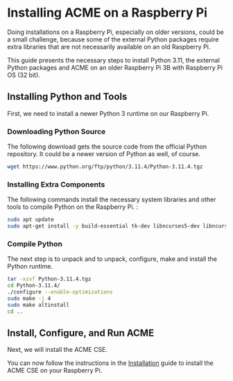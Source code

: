 # Installing ACME on a Raspberry Pi

Doing installations on a Raspberry Pi, especially on older versions, could be a small challenge, because some of the external Python packages require extra libraries that are not necessarily available on an old Raspberry Pi.

This guide presents the necessary steps to install Python 3.11, the external Python packages and ACME on an older Raspberry Pi 3B with Raspberry Pi OS (32 bit).

## Installing Python and Tools

First, we need to install a newer Python 3 runtime on our Raspberry Pi.

### Downloading Python Source

The following download gets the source code from the official Python repository. It could be a newer version of Python as well, of course.

```sh title="Download Python"
wget https://www.python.org/ftp/python/3.11.4/Python-3.11.4.tgz
```

### Installing Extra Components

The following commands install the necessary system libraries and other tools to compile Python on the Raspberry Pi. :

```sh title="Install Extra Components and Libraries"
sudo apt update
sudo apt-get install -y build-essential tk-dev libncurses5-dev libncursesw5-dev libreadline6-dev libdb5.3-dev libgdbm-dev libsqlite3-dev libssl-dev libbz2-dev libexpat1-dev liblzma-dev zlib1g-dev libffi-dev libatlas-base-dev libgeos-dev gfortran git cmake libpq-dev
```

### Compile Python

The next step is to unpack and to unpack, configure, make and install the Python runtime.

```sh title="Compile Python"
tar -xzvf Python-3.11.4.tgz 
cd Python-3.11.4/
./configure --enable-optimizations
sudo make -j 4
sudo make altinstall
cd ..
```

## Install, Configure, and Run ACME

Next, we will install the ACME CSE. 

You can now follow the instructions in the [Installation](Installation.md) guide to install the ACME CSE on your Raspberry Pi.



 